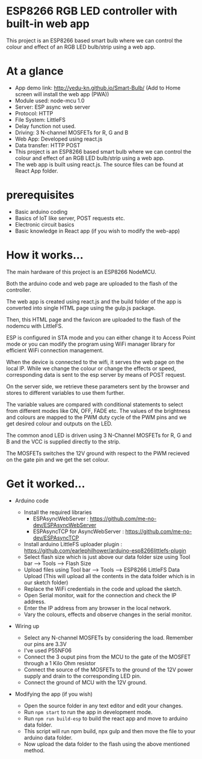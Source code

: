 # ESP8266 RGB LED controller with built-in web app
This project is an ESP8266 based smart bulb where we can control the colour and effect of an RGB LED bulb/strip using a web app.
# At a glance
* App demo link: http://yedu-kn.github.io/Smart-Bulb/ (Add to Home screen will install the web app (PWA))
* Module used: node-mcu 1.0
* Server: ESP async web server
* Protocol: HTTP
* File System: LittleFS
* Delay function not used.
* Driving: 3 N-channel MOSFETs for R, G and B
* Web App: Developed using react.js
* Data transfer: HTTP POST
* This project is an ESP8266 based smart bulb where we can control the colour and effect of an RGB LED bulb/strip using a web app.
* The web app is built using react.js. The source files can be found at React App folder.
# prerequisites
* Basic arduino coding
* Basics of IoT like server, POST requests etc.
* Electronic circuit basics
* Basic knowledge in React app (if you wish to modify the web-app)
# How it works...
The main hardware of this project is an ESP8266 NodeMCU.

Both the arduino code and web page are uploaded to the flash of the controller.

The web app is created using react.js and the build folder of the app is converted into single HTML page using the gulp.js package.

Then, this HTML page and the favicon are uploaded to the flash of the nodemcu with LittleFS.

ESP is configured in STA mode and you can either change it to Access Point mode or you can modify the program using WiFi manager library for efficient WiFi connection management.

When the device is connected to the wifi, it serves the web page on the local IP. While we change the colour or change the effects or speed, corresponding data is sent to the esp server by means of POST request.

On the server side, we retrieve these parameters sent by the browser and stores to different variables to use them further.

The variable values are compared with conditional statements to select from different modes like ON, OFF, FADE etc. The values of the brightness and colours are mapped to the PWM duty cycle of the PWM pins and we get desired colour and outputs on the LED.

The common anod LED is driven using 3 N-Channel MOSFETs for R, G and B and the VCC is supplied directly to the strip.

The MOSFETs switches the 12V ground with respect to the PWM recieved on the gate pin and we get the set colour.
# Get it worked...
    
* Arduino code
  * Install the required libraries
      * ESPAsyncWebServer : https://github.com/me-no-dev/ESPAsyncWebServer
      * ESPAsyncTCP for AsyncWebServer : https://github.com/me-no-dev/ESPAsyncTCP
  * Install arduino LittleFS uploader plugin : https://github.com/earlephilhower/arduino-esp8266littlefs-plugin
  * Select flash size which is just above our data folder size using Tool bar --> Tools --> Flash Size
  * Upload files using Tool bar --> Tools --> ESP8266 LittleFS Data Upload
    (This will upload all the contents in the data folder which is in our sketch folder)
  * Replace the WiFi credentials in the code and upload the sketch.
  * Open Serial monitor, wait for the connection and check the IP address.
  * Enter the IP address from any browser in the local network.
  * Vary the colours, effects and observe changes in the serial monitor.
      
* Wiring up
      
  * Select any N-channel MOSFETs by considering the load. Remember our pins are 3.3V
  * I've used P55NF06
  * Connect the 3 ouput pins from the MCU to the gate of the MOSFET through a 1 Kilo Ohm resistor
  * Connect the source of the MOSFETs to the ground of the 12V power supply and drain to the corresponding LED pin.
  * Connect the ground of MCU with the 12V ground.
 
* Modifying the app (if you wish) 

  * Open the source folder in any text editor and edit your changes.
  * Run `npm start` to run the app in development mode.
  * Run `npm run build-esp` to build the react app and move to arduino data folder.
  * This script will run npm build, npx gulp and then move the file to your arduino data folder.
  * Now upload the data folder to the flash using the above mentioned method.
